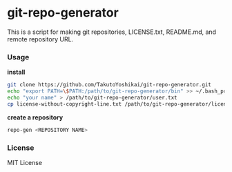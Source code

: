 # git-repo-generator
This is a script for making git repositories, LICENSE.txt, README.md, and remote repository URL.

### Usage
**install**
```bash
git clone https://github.com/TakutoYoshikai/git-repo-generator.git
echo "export PATH=\$PATH:/path/to/git-repo-generator/bin" >> ~/.bash_profile
echo "your name" > /path/to/git-repo-generator/user.txt
cp license-without-copyright-line.txt /path/to/git-repo-generator/license-template.txt
```

**create a repository**
```bash
repo-gen <REPOSITORY NAME>
```

### License
MIT License
